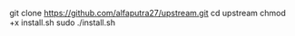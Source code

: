 git clone https://github.com/alfaputra27/upstream.git
cd upstream
chmod +x install.sh
sudo ./install.sh
